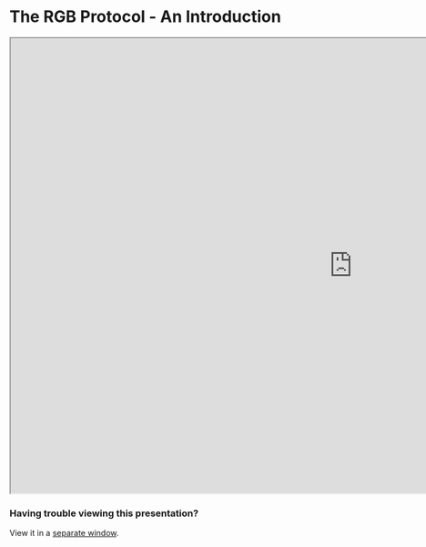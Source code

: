 # The RGB Protocol - An Introduction

<iframe width=1200 height=800 src="https://gitpitch.com/tari-labs/tari-university/master?p=/src/protocols/rgb-introduction#/"></iframe>

### Having trouble viewing this presentation?

View it in a [separate window](https://gitpitch.com/tari-labs/tari-university/master?p=/src/protocols/rgb-introduction#/).
